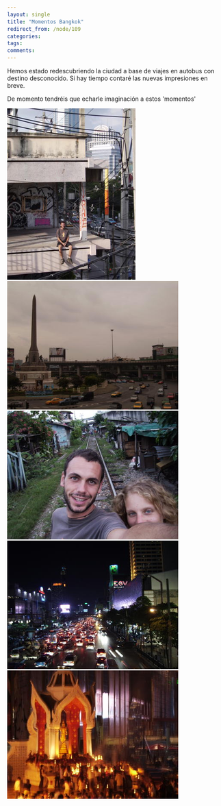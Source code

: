 ```yaml
---
layout: single
title: "Momentos Bangkok"
redirect_from: /node/109
categories:
tags: 
comments: 
---
```

Hemos estado redescubriendo la ciudad a base de viajes en autobus con destino desconocido. Si hay tiempo contaré las nuevas impresiones en breve.  

De momento tendréis que echarle imaginación a estos 'momentos'  

![](/images/posts/2005-10-24-momentos-bangkok/IMG_0158.jpg)  
![](/images/posts/2005-10-24-momentos-bangkok/IMG_0186.jpg)  
![](/images/posts/2005-10-24-momentos-bangkok/IMG_0126.jpg)  
![](/images/posts/2005-10-24-momentos-bangkok/IMG_0131.jpg)  
![](/images/posts/2005-10-24-momentos-bangkok/IMG_0145.jpg)
